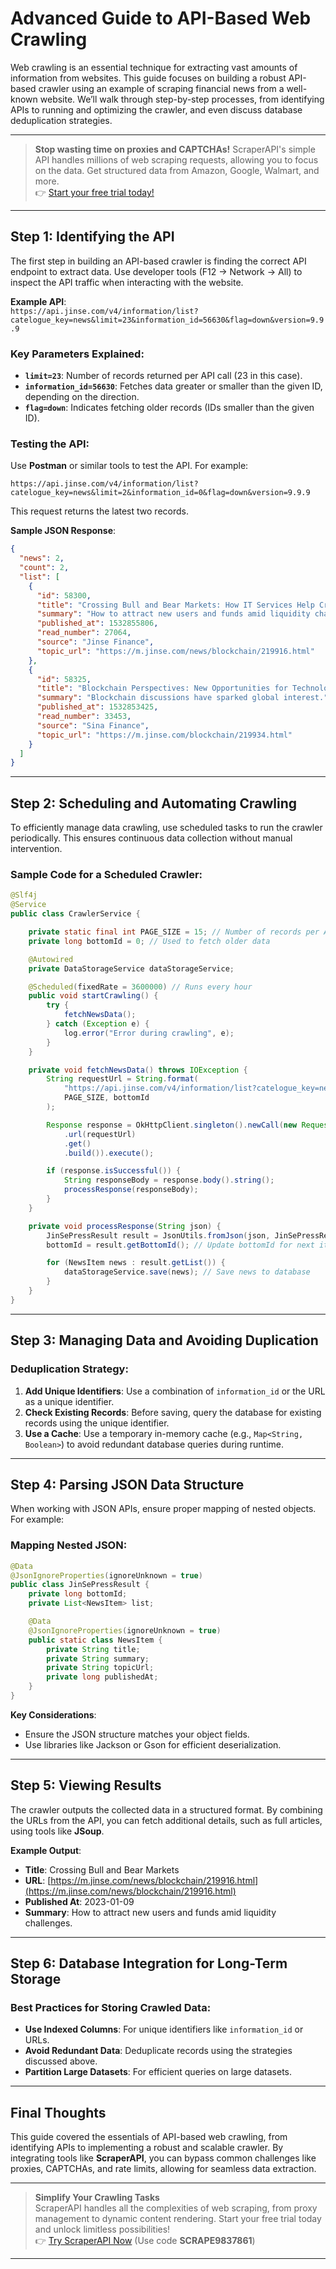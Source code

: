 
# Advanced Guide to API-Based Web Crawling

Web crawling is an essential technique for extracting vast amounts of information from websites. This guide focuses on building a robust API-based crawler using an example of scraping financial news from a well-known website. We’ll walk through step-by-step processes, from identifying APIs to running and optimizing the crawler, and even discuss database deduplication strategies.

---

> **Stop wasting time on proxies and CAPTCHAs!** ScraperAPI's simple API handles millions of web scraping requests, allowing you to focus on the data. Get structured data from Amazon, Google, Walmart, and more.  
👉 [Start your free trial today!](https://bit.ly/Scraperapi)

---

## Step 1: Identifying the API

The first step in building an API-based crawler is finding the correct API endpoint to extract data. Use developer tools (F12 → Network → All) to inspect the API traffic when interacting with the website.

**Example API**:  
`https://api.jinse.com/v4/information/list?catelogue_key=news&limit=23&information_id=56630&flag=down&version=9.9.9`

### Key Parameters Explained:
- **`limit=23`**: Number of records returned per API call (23 in this case).
- **`information_id=56630`**: Fetches data greater or smaller than the given ID, depending on the direction.
- **`flag=down`**: Indicates fetching older records (IDs smaller than the given ID).

### Testing the API:
Use **Postman** or similar tools to test the API. For example:

```plaintext
https://api.jinse.com/v4/information/list?catelogue_key=news&limit=2&information_id=0&flag=down&version=9.9.9
```

This request returns the latest two records.

**Sample JSON Response**:
```json
{
  "news": 2,
  "count": 2,
  "list": [
    {
      "id": 58300,
      "title": "Crossing Bull and Bear Markets: How IT Services Help Cryptocurrency",
      "summary": "How to attract new users and funds amid liquidity challenges.",
      "published_at": 1532855806,
      "read_number": 27064,
      "source": "Jinse Finance",
      "topic_url": "https://m.jinse.com/news/blockchain/219916.html"
    },
    {
      "id": 58325,
      "title": "Blockchain Perspectives: New Opportunities for Technology",
      "summary": "Blockchain discussions have sparked global interest.",
      "published_at": 1532853425,
      "read_number": 33453,
      "source": "Sina Finance",
      "topic_url": "https://m.jinse.com/blockchain/219934.html"
    }
  ]
}
```

---

## Step 2: Scheduling and Automating Crawling

To efficiently manage data crawling, use scheduled tasks to run the crawler periodically. This ensures continuous data collection without manual intervention.

### Sample Code for a Scheduled Crawler:
```java
@Slf4j
@Service
public class CrawlerService {

    private static final int PAGE_SIZE = 15; // Number of records per API call
    private long bottomId = 0; // Used to fetch older data

    @Autowired
    private DataStorageService dataStorageService;

    @Scheduled(fixedRate = 3600000) // Runs every hour
    public void startCrawling() {
        try {
            fetchNewsData();
        } catch (Exception e) {
            log.error("Error during crawling", e);
        }
    }

    private void fetchNewsData() throws IOException {
        String requestUrl = String.format(
            "https://api.jinse.com/v4/information/list?catelogue_key=news&limit=%d&information_id=%d&flag=down&version=9.9.9",
            PAGE_SIZE, bottomId
        );

        Response response = OkHttpClient.singleton().newCall(new Request.Builder()
            .url(requestUrl)
            .get()
            .build()).execute();

        if (response.isSuccessful()) {
            String responseBody = response.body().string();
            processResponse(responseBody);
        }
    }

    private void processResponse(String json) {
        JinSePressResult result = JsonUtils.fromJson(json, JinSePressResult.class);
        bottomId = result.getBottomId(); // Update bottomId for next iteration

        for (NewsItem news : result.getList()) {
            dataStorageService.save(news); // Save news to database
        }
    }
}
```

---

## Step 3: Managing Data and Avoiding Duplication

### Deduplication Strategy:
1. **Add Unique Identifiers**: Use a combination of `information_id` or the URL as a unique identifier.
2. **Check Existing Records**: Before saving, query the database for existing records using the unique identifier.
3. **Use a Cache**: Use a temporary in-memory cache (e.g., `Map<String, Boolean>`) to avoid redundant database queries during runtime.

---

## Step 4: Parsing JSON Data Structure

When working with JSON APIs, ensure proper mapping of nested objects. For example:

### Mapping Nested JSON:
```java
@Data
@JsonIgnoreProperties(ignoreUnknown = true)
public class JinSePressResult {
    private long bottomId;
    private List<NewsItem> list;

    @Data
    @JsonIgnoreProperties(ignoreUnknown = true)
    public static class NewsItem {
        private String title;
        private String summary;
        private String topicUrl;
        private long publishedAt;
    }
}
```

**Key Considerations**:
- Ensure the JSON structure matches your object fields.
- Use libraries like Jackson or Gson for efficient deserialization.

---

## Step 5: Viewing Results

The crawler outputs the collected data in a structured format. By combining the URLs from the API, you can fetch additional details, such as full articles, using tools like **JSoup**.

**Example Output**:
- **Title**: Crossing Bull and Bear Markets
- **URL**: [https://m.jinse.com/news/blockchain/219916.html](https://m.jinse.com/news/blockchain/219916.html)
- **Published At**: 2023-01-09
- **Summary**: How to attract new users and funds amid liquidity challenges.

---

## Step 6: Database Integration for Long-Term Storage

### Best Practices for Storing Crawled Data:
- **Use Indexed Columns**: For unique identifiers like `information_id` or URLs.
- **Avoid Redundant Data**: Deduplicate records using the strategies discussed above.
- **Partition Large Datasets**: For efficient queries on large datasets.

---

## Final Thoughts

This guide covered the essentials of API-based web crawling, from identifying APIs to implementing a robust and scalable crawler. By integrating tools like **ScraperAPI**, you can bypass common challenges like proxies, CAPTCHAs, and rate limits, allowing for seamless data extraction.

---

> **Simplify Your Crawling Tasks**  
ScraperAPI handles all the complexities of web scraping, from proxy management to dynamic content rendering. Start your free trial today and unlock limitless possibilities!  
👉 [Try ScraperAPI Now](https://bit.ly/Scraperapi) (Use code **SCRAPE9837861**)

---
